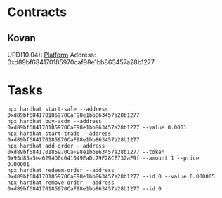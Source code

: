 # Contracts
## Kovan
UPD(10.04): 
[Platform](https://kovan.etherscan.io/address/0xd89bf684170185970caf98e1bb863457a28b1277)
Address: 0xd89bf684170185970caf98e1bb863457a28b1277
# Tasks
```shell
npx hardhat start-sale --address 0xd89bf684170185970CaF98e1bb863457a28b1277
npx hardhat buy-acdm --address 0xd89bf684170185970CaF98e1bb863457a28b1277 --value 0.0001
npx hardhat start-trade --address 0xd89bf684170185970CaF98e1bb863457a28b1277
npx hardhat add-order --address 0xd89bf684170185970CaF98e1bb863457a28b1277 --token 0x93d83a5ea6294D0c641049EaDc79F28CE732aF9f --amount 1 --price 
0.00001
npx hardhat redeem-order --address 0xd89bf684170185970CaF98e1bb863457a28b1277 --id 0 --value 0.000005
npx hardhat remove-order --address 0xd89bf684170185970CaF98e1bb863457a28b1277 --id 0
```

